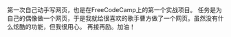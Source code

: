 第一次自己动手写网页，也是在FreeCodeCamp上的第一个实战项目。
任务是为自己的偶像做一个网页，于是我就给很喜欢的歌手曹方做了一个网页。虽然没有什么炫酷的功能，但我很用心。
再接再励。加油！

